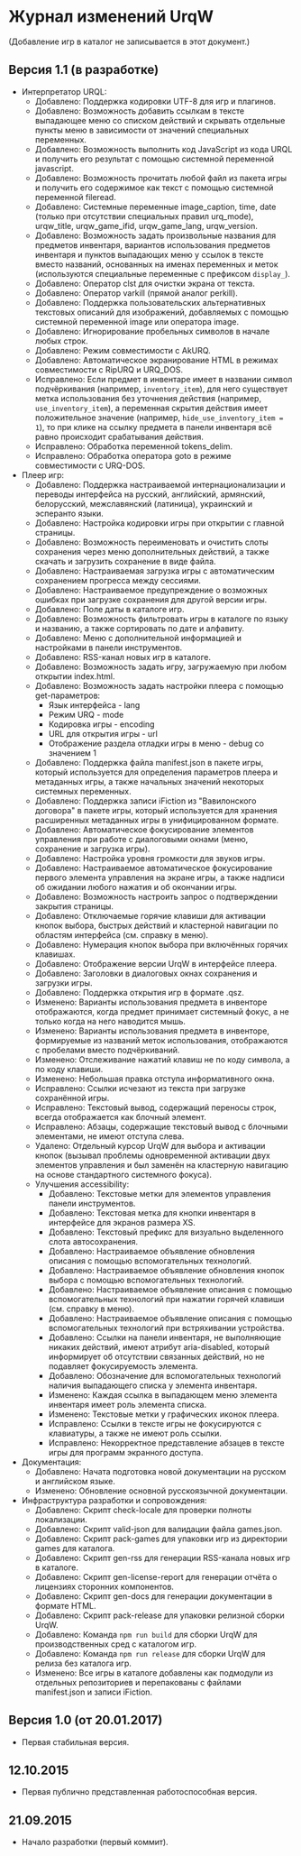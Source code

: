 # Журнал изменений UrqW

(Добавление игр в каталог не записывается в этот документ.)

## Версия 1.1 (в разработке)

* Интерпретатор URQL:
	+ Добавлено: Поддержка кодировки UTF-8 для игр и плагинов.
	+ Добавлено: Возможность добавить ссылкам в тексте выпадающее меню со списком действий и скрывать отдельные пункты меню в зависимости от значений специальных переменных.
	+ Добавлено: Возможность выполнить код JavaScript из кода URQL и получить его результат с помощью системной переменной javascript.
	+ Добавлено: Возможность прочитать любой файл из пакета игры и получить его содержимое как текст с помощью системной переменной fileread.
	+ Добавлено: Системные переменные image_caption, time, date (только при отсутствии специальных правил urq_mode), urqw_title, urqw_game_ifid, urqw_game_lang, urqw_version.
	+ Добавлено: Возможность задать произвольные названия для предметов инвентаря, вариантов использования предметов инвентаря и пунктов выпадающих меню у ссылок в тексте вместо названий, основанных на именах переменных и меток (используются специальные переменные с префиксом `display_`).
	+ Добавлено: Оператор clst для очистки экрана от текста.
	+ Добавлено: Оператор varkill (прямой аналог perkill).
	+ Добавлено: Поддержка пользовательских альтернативных текстовых описаний для изображений, добавляемых с помощью системной переменной image или оператора image.
	+ Добавлено: Игнорирование пробельных символов в начале любых строк.
	+ Добавлено: Режим совместимости с AkURQ.
	+ Добавлено: Автоматическое экранирование HTML в режимах совместимости с RipURQ и URQ_DOS.
	+ Исправлено: Если предмет в инвентаре имеет в названии символ подчёркивания (например, `inventory_item`), для него существует метка использования без уточнения действия (например, `use_inventory_item`), а переменная скрытия действия имеет положительное значение (например, `hide_use_inventory_item = 1`), то при клике на ссылку предмета в панели инвентаря всё равно происходит срабатывания действия.
	+ Исправлено: Обработка переменной tokens_delim.
	+ Исправлено: Обработка оператора goto в режиме совместимости с URQ-DOS.
* Плеер игр:
	+ Добавлено: Поддержка настраиваемой интернационализации и переводы интерфейса на русский, английский, армянский, белорусский, межславянский (латиница), украинский и эсперанто языки.
	+ Добавлено: Настройка кодировки игры при открытии с главной страницы.
	+ Добавлено: Возможность переименовать и очистить слоты сохранения через меню дополнительных действий, а также скачать и загрузить сохранение в виде файла.
	+ Добавлено: Настраиваемая загрузка игры с автоматическим сохранением прогресса между сессиями.
	+ Добавлено: Настраиваемое предупреждение о возможных ошибках при загрузке сохранения для другой версии игры.
	+ Добавлено: Поле даты в каталоге игр.
	+ Добавлено: Возможность фильтровать игры в каталоге по языку и названию, а также сортировать по дате и алфавиту.
	+ Добавлено: Меню с дополнительной информацией и настройками в панели инструментов.
	+ Добавлено: RSS-канал новых игр в каталоге.
	+ Добавлено: Возможность задать игру, загружаемую при любом открытии index.html.
	+ Добавлено: Возможность задать настройки плеера с помощью get-параметров:
		- Язык интерфейса - lang
		- Режим URQ - mode
		- Кодировка игры - encoding
		- URL для открытия игры - url
		- Отображение раздела отладки игры в меню - debug со значением 1
	+ Добавлено: Поддержка файла manifest.json в пакете игры, который используется для определения параметров плеера и метаданных игры, а также начальных значений некоторых системных переменных.
	+ Добавлено: Поддержка записи iFiction из "Вавилонского договора" в пакете игры, который используется для хранения расширенных метаданных игры в унифицированном формате.
	+ Добавлено: Автоматическое фокусирование элементов управления при работе с диалоговыми окнами (меню, сохранение и загрузка игры).
	+ Добавлено: Настройка уровня громкости для звуков игры.
	+ Добавлено: Настраиваемое автоматическое фокусирование первого элемента управления на экране игры, а также надписи об ожидании любого нажатия и об окончании игры.
	+ Добавлено: Возможность настроить запрос о подтверждении закрытия страницы.
	+ Добавлено: Отключаемые горячие клавиши для активации кнопок выбора, быстрых действий и кластерной навигации по областям интерфейса (см. справку в меню).
	+ Добавлено: Нумерация кнопок выбора при включённых горячих клавишах.
	+ Добавлено: Отображение версии UrqW в интерфейсе плеера.
	+ Добавлено: Заголовки в диалоговых окнах сохранения и загрузки игры.
	+ Добавлено: Поддержка открытия игр в формате .qsz.
	+ Изменено: Варианты использования предмета в инвенторе отображаются, когда предмет принимает системный фокус, а не только когда на него наводится мышь.
	+ Изменено: Варианты использования предмета в инвенторе, формируемые из названий меток использования, отображаются с пробелами вместо подчёркиваний.
	+ Изменено: Отслеживание нажатий клавиш не по коду символа, а по коду клавиши.
	+ Изменено: Небольшая правка отступа информативного окна.
	+ Исправлено: Ссылки исчезают из текста при загрузке сохранённой игры.
	+ Исправлено: Текстовый вывод, содержащий переносы строк, всегда отображается как блочный элемент.
	+ Исправлено: Абзацы, содержащие текстовый вывод с блочными элементами, не имеют отступа слева.
	+ Удалено: Отдельный курсор UrqW для выбора и активации кнопок (вызывал проблемы одновременной активации двух элементов управления и был заменён на кластерную навигацию на основе стандартного системного фокуса).
	+ Улучшения accessibility:
		- Добавлено: Текстовые метки для элементов управления панели инструментов.
		- Добавлено: Текстовая метка для кнопки инвентаря в интерфейсе для экранов размера XS.
		- Добавлено: Текстовый префикс для визуально выделенного слота автосохранения.
		- Добавлено: Настраиваемое объявление обновления описания с помощью вспомогательных технологий.
		- Добавлено: Настраиваемое объявление обновления кнопок выбора с помощью вспомогательных технологий.
		- Добавлено: Настраиваемое объявление описания с помощью вспомогательных технологий при нажатии горячей клавиши (см. справку в меню).
		- Добавлено: Настраиваемое объявление описания с помощью вспомогательных технологий при встряхивании устройства.
		- Добавлено: Ссылки на панели инвентаря, не выполняющие никаких действий, имеют атрибут aria-disabled, который информирует об отсутствии связанных действий, но не подавляет фокусируемость элемента.
		- Добавлено: Обозначение для вспомогательных технологий наличия выпадающего списка у элемента инвентаря.
		- Изменено: Каждая ссылка в выпадающем меню элемента инвентаря имеет роль элемента списка.
		- Изменено: Текстовые метки у графических иконок плеера.
		- Исправлено: Ссылки в тексте игры не фокусируются с клавиатуры, а также не имеют роль ссылки.
		- Исправлено: Некорректное представление абзацев в тексте игры для программ экранного доступа.
* Документация:
	+ Добавлено: Начата подготовка новой документации на русском и английском языке.
	+ Изменено: Обновление основной русскоязычной документации.
* Инфраструктура разработки и сопровождения:
	+ Добавлено: Скрипт check-locale для проверки полноты локализации.
	+ Добавлено: Скрипт valid-json для валидации файла games.json.
	+ Добавлено: Скрипт pack-games для упаковки игр из директории games для каталога.
	+ Добавлено: Скрипт gen-rss для генерации RSS-канала новых игр в каталоге.
	+ Добавлено: Скрипт gen-license-report для генерации отчёта о лицензиях сторонних компонентов.
	+ Добавлено: Скрипт gen-docs для генерации документации в формате HTML.
	+ Добавлено: Скрипт pack-release для упаковки релизной сборки UrqW.
	+ Добавлено: Команда `npm run build` для сборки UrqW для производственных сред с каталогом игр.
	+ Добавлено: Команда `npm run release` для сборки UrqW для релиза без каталога игр.
	+ Изменено: Все игры в каталоге добавлены как подмодули из отдельных репозиториев и перепакованы с файлами manifest.json и записи iFiction.

## Версия 1.0 (от 20.01.2017)

* Первая стабильная версия.

## 12.10.2015

* Первая публично представленная работоспособная версия.

## 21.09.2015

* Начало разработки (первый коммит).

